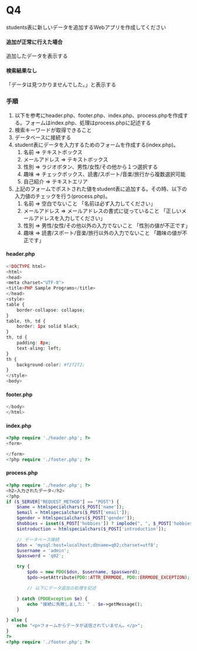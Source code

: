 # Q4
students表に新しいデータを追加するWebアプリを作成してください  

#### 追加が正常に行えた場合
追加したデータを表示する

#### 検索結果なし
「データは見つかりませんでした。」と表示する

### 手順

1. 以下を参考にheader.php、footer.php、index.php、process.phpを作成する。フォームはindex.php、処理はprocess.phpに記述する
2. 検索キーワードが取得できること
3. データベースに接続する
4. student表にデータを入力するためのフォームを作成する(index.php)。
   1. 名前 => テキストボックス
   2. メールアドレス => テキストボックス
   3. 性別 => ラジオボタン、男性/女性/その他から１つ選択する
   4. 趣味 => チェックボックス、読書/スポート/音楽/旅行から複数選択可能
   5. 自己紹介 => テキストエリア
5. 上記のフォームでポストされた値をstudent表に追加する。その時、以下の入力値のチェックを行う(process.php)。
   1. 名前 => 空白でないこと
   「名前は必ず入力してください」
   2. メールアドレス => メールアドレスの書式に従っていること
   「正しいメールアドレスを入力してください」
   3. 性別 => 男性/女性/その他以外の入力でないこと
   「性別の値が不正です」
   4. 趣味 => 読書/スポート/音楽/旅行以外の入力でないこと
   「趣味の値が不正です」

#### header.php
``` php
<!DOCTYPE html>
<html>
<head>
<meta charset="UTF-8">
<title>PHP Sample Programs</title>
</head>
<style>
table {
	border-collapse: collapse;
}
table, th, td {
	border: 1px solid black;
}
th, td {
	padding: 8px;
	text-aling: left;
}
th {
	background-color: #f2f2f2;
}
</style>
<body>
```

#### footer.php
``` php
</body>
</html>
```

#### index.php
``` php
<?php require './header.php'; ?>
<form>

</form>
<?php require './footer.php'; ?>
```

#### process.php
``` php
<?php require './header.php'; ?>
<h2>入力されたデータ</h2>
<?php
if ($_SERVER["REQUEST_METHOD"] == "POST") {
    $name = htmlspecialchars($_POST['name']);
    $email = htmlspecialchars($_POST['email']);
    $gender = htmlspecialchars($_POST['gender']);
    $hobbies = isset($_POST['hobbies']) ? implode(", ", $_POST['hobbies']) : "";
    $introduction = htmlspecialchars($_POST['introduction']);

    // データベース接続
    $dsn = 'mysql:host=localhost;dbname=q02;charset=utf8';
    $username = 'admin';
    $password = 'q02';

    try {
        $pdo = new PDO($dsn, $username, $password);
        $pdo->setAttribute(PDO::ATTR_ERRMODE, PDO::ERRMODE_EXCEPTION);

        // 以下にデータ追加の処理を記述

    } catch (PDOException $e) {
        echo "接続に失敗しました: " . $e->getMessage();
    }

} else {
    echo "<p>フォームからデータが送信されていません。</p>";
}
?>
<?php require './footer.php'; ?>

```
